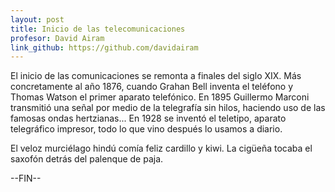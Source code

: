 ```yaml
---
layout: post
title: Inicio de las telecomunicaciones
profesor: David Airam
link_github: https://github.com/davidairam
---
```


El inicio de las comunicaciones se remonta a finales del siglo  XIX. Más concretamente al año 1876, cuando Grahan Bell inventa el teléfono y Thomas Watson el primer aparato telefónico. En 1895 Guillermo Marconi transmitió una señal por medio de la telegrafía sin hilos, haciendo uso de las famosas ondas hertzianas... En 1928 se inventó el teletipo, aparato telegráfico impresor, todo lo que vino después lo usamos a diario.

El veloz murciélago hindú comía feliz cardillo y kiwi. La cigüeña tocaba el saxofón detrás del palenque de paja.

--FIN--